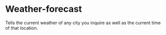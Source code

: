 # Weather-forecast
Tells the current weather of any city you inquire as well as the current time of that location.
